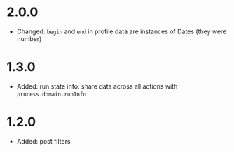 # 2.0.0
* Changed: `begin` and `end` in profile data are instances of Dates (they were number)

# 1.3.0
* Added: run state info: share data across all actions with `process.domain.runInfo`

# 1.2.0
* Added: post filters